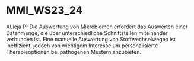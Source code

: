 # MMI_WS23_24

ALicja P- Die Auswertung von Mikrobiomen erfordert das Auswerten einer Datenmenge, die über unterschiedliche Schnittstellen miteinander verbunden ist. Eine manuelle Auswertung von Stoffwechselwegen ist ineffizient, jedoch von wichtigem Interesse um personalisierte Therapieoptionen bei pathogenen Mustern anzubieten.